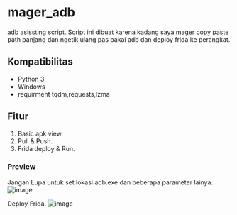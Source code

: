 # mager_adb
adb asissting script.
Script ini dibuat karena kadang saya mager copy paste path panjang dan ngetik ulang pas pakai adb dan deploy frida ke perangkat.

## Kompatibilitas
* Python 3
* Windows
* requirment tqdm,requests,lzma

## Fitur
1. Basic apk view.
2. Pull & Push.
3. Frida deploy & Run.

### Preview
Jangan Lupa untuk set lokasi adb.exe dan beberapa parameter lainya.
![image](https://user-images.githubusercontent.com/6917260/105687620-402f3480-5f2b-11eb-871b-4e3c980d8628.png)

Deploy Frida.
![image](https://user-images.githubusercontent.com/6917260/105686108-710e6a00-5f29-11eb-859f-1db46df6960c.png)
